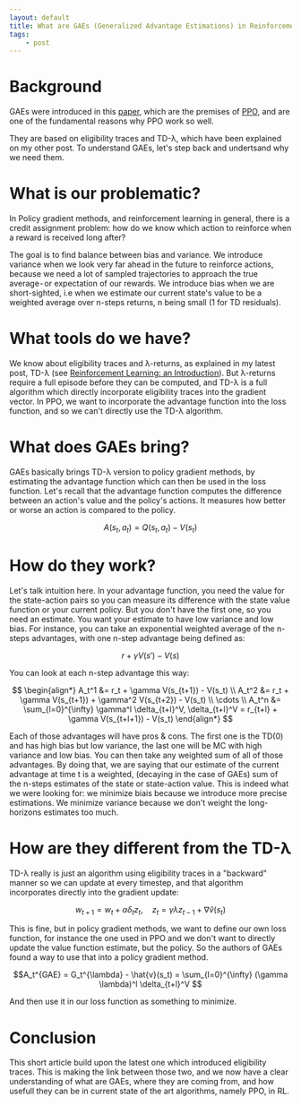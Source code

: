 ```yaml
---
layout: default
title: What are GAEs (Generalized Advantage Estimations) in Reinforcement Learning?
tags: 
    - post
---
```


# Background

GAEs were introduced in this [paper](https://arxiv.org/pdf/1506.02438), which are the premises of [PPO](https://arxiv.org/abs/1707.06347), and are one of the fundamental reasons why PPO work so well.

They are based on eligibility traces and TD-λ​, which have been explained on my other post. To understand GAEs, let's step back and undertsand why we need them.

# What is our problematic?
In Policy gradient methods, and reinforcement learning in general, there is a credit assignment problem: how do we know which action to reinforce when a reward is received long after?

The goal is to find balance between bias and variance. We introduce variance when we look very far ahead in the future to reinforce actions, because we need a lot of sampled trajectories to approach the true average - or expectation of our rewards. We introduce bias when we are short-sighted, i.e when we estimate our current state's value to be a weighted average over n-steps returns, n being small (1 for TD residuals).

# What tools do we have?
We know about eligibility traces and λ​-returns, as explained in my latest post, TD-λ​ (see [Reinforcement Learning: an Introduction](https://web.stanford.edu/class/psych209/Readings/SuttonBartoIPRLBook2ndEd.pdf)). But λ​-returns require a full episode before they can be computed, and TD-λ is a full algorithm which directly incorporate eligibility traces into the gradient vector. In PPO, we want to incorporate the advantage function into the loss function, and so we can't directly use the TD-λ algorithm.

# What does GAEs bring?
GAEs basically brings TD-λ version to policy gradient methods, by estimating the advantage function which can then be used in the loss function. Let's recall that the advantage function computes the difference between an action's value and the policy's actions. It measures how better or worse an action is compared to the policy.

$$A(s_t, a_t) = Q(s_t,a_t) - V(s_t)$$

# How do they work?
Let's talk intuition here. In your advantage function, you need the value for the state-action pairs so you can measure its difference with the state value function or your current policy. But you don't have the first one, so you need an estimate. You want your estimate to have low variance and low bias. For instance, you can take an exponential weighted average of the n-steps advantages, with one n-step advantage being defined as:

$$ r +  \gamma V(s') - V(s)$$ 

You can look at each n-step advantage this way:

$$
\begin{align*}
A_t^1 &= r_t + \gamma V(s_{t+1}) - V(s_t) \\
A_t^2 &= r_t + \gamma V(s_{t+1}) + \gamma^2 V(s_{t+2}) - V(s_t) \\
\cdots \\
A_t^n &= \sum_{l=0}^{\infty} \gamma^l \delta_{t+l}^V, \delta_{t+l}^V = r_{t+l} + \gamma V(s_{t+l+1}) - V(s_t)
\end{align*}
$$



Each of those advantages will have pros & cons. The first one is the TD(0) and has high bias but low variance, the last one will be MC with high variance and low bias. You can then take any weighted sum of all of those advantages. By doing that, we are saying that our estimate of the current advantage at time t is a weighted, (decaying in the case of GAEs) sum of the n-steps estimates of the state or state-action value. This is indeed what we were looking for: we minimize biais because we introduce more precise estimations. We minimize variance because we don't weight the long-horizons estimates too much.

# How are they different from the TD-λ
TD-λ really is just an algorithm using eligibility traces in a "backward" manner so we can update at every timestep, and that algorithm incorporates directly into the gradient update:

$$w_{t+1} = w_t + \alpha \delta_t z_t, \quad z_t = \gamma \lambda z_{t-1} + \nabla \hat{v}(s_t)$$

This is fine, but in policy gradient methods, we want to define our own loss function, for instance the one used in PPO and we don't want to directly update the value function estimate, but the policy. So the authors of GAEs found a way to use that into a policy gradient method.

$$A_t^{GAE} = G_t^{\lambda} - \hat{v}(s_t) = \sum_{l=0}^{\infty} (\gamma \lambda)^l \delta_{t+l}^V $$

And then use it in our loss function as something to minimize.

# Conclusion
This short article build upon the latest one which introduced eligibility traces. This is making the link between those two, and we now have a clear understanding of what are GAEs, where they are coming from, and how usefull they can be in current state of the art algorithms, namely PPO, in RL.